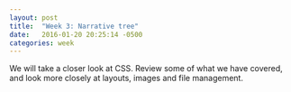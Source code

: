 ```yaml
---
layout: post
title:  "Week 3: Narrative tree"
date:   2016-01-20 20:25:14 -0500
categories: week
---
```


We will take a closer look at CSS. Review some of what we have covered, and look more closely at layouts, images and file management.